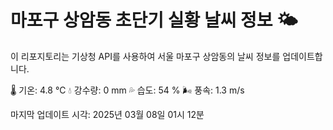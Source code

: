 
# 마포구 상암동 초단기 실황 날씨 정보 🌤️

이 리포지토리는 기상청 API를 사용하여 서울 마포구 상암동의 날씨 정보를 업데이트합니다. 

🌡️ 기온: 4.8 ℃
💧 강수량: 0 mm
💦 습도: 54 %
🌬️ 풍속: 1.3 m/s

마지막 업데이트 시각: 2025년 03월 08일 01시 12분    

